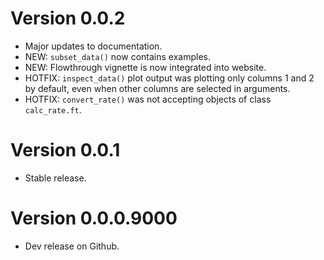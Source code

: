 # Version 0.0.2
- Major updates to documentation.
- NEW: `subset_data()` now contains examples.
- NEW: Flowthrough vignette is now integrated into website. 
- HOTFIX: `inspect_data()` plot output was plotting only columns 1 and 2 by default, even when other columns are selected in arguments.
- HOTFIX: `convert_rate()` was not accepting objects of class `calc_rate.ft`.

# Version 0.0.1
- Stable release.

# Version 0.0.0.9000
- Dev release on Github.
